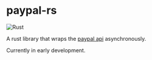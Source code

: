 # paypal-rs 
![Rust](https://github.com/edg-l/paypal-rs/workflows/Rust/badge.svg)

A rust library that wraps the [paypal api](https://developer.paypal.com/docs/api) asynchronously.

Currently in early development.